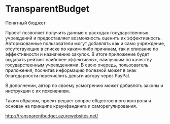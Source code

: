 TransparentBudget
=================

Понятный бюджет

Проект позволяет получить данные о расходах государственных учреждений и предоставляет возможность оценить их эффективность. Авторизованные пользователи могут добавлять как и само учреждение, отсутствующие в списке по каким-либо причинам, так и описание по эффективности и назначению закупок. В итоге приложение будет выдавать рейтинг наиболее эффективных, наилучшим по качеству государственным учреждениями. В свою очередь, пользователь приложения, посчитав информацию полезной может в знак благодарности перечислить деньги автору через PayPal.

В дополнении, автор по своему усмотрению может добавлять законы и инструкции с их пояснением.

Таким образом, проект решает вопрос общественного контроля и основан на принципе краунфандинга и саморегулирования.

http://transparentbudget.azurewebsites.net/
